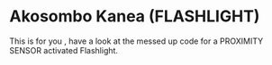 # Akosombo Kanea (FLASHLIGHT)
This is for you , have a look at the messed up code for a PROXIMITY SENSOR activated Flashlight.
